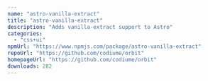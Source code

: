 ```yaml
---
name: "astro-vanilla-extract"
title: "astro-vanilla-extract"
description: "Adds vanilla-extract support to Astro"
categories:
  - "css+ui"
npmUrl: "https://www.npmjs.com/package/astro-vanilla-extract"
repoUrl: "https://github.com/codiume/orbit"
homepageUrl: "https://github.com/codiume/orbit"
downloads: 282
---
```

